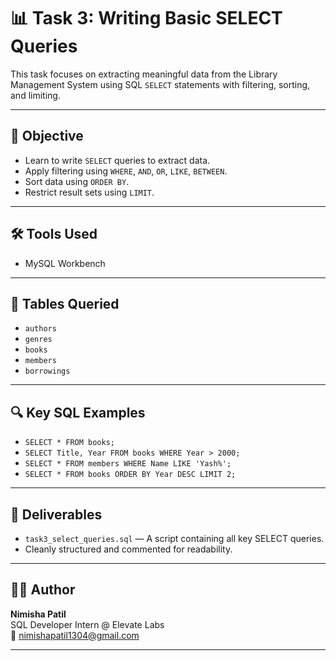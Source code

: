 # 📊 Task 3: Writing Basic SELECT Queries

This task focuses on extracting meaningful data from the Library Management System using SQL `SELECT` statements with filtering, sorting, and limiting.

---

## 🎯 Objective

- Learn to write `SELECT` queries to extract data.
- Apply filtering using `WHERE`, `AND`, `OR`, `LIKE`, `BETWEEN`.
- Sort data using `ORDER BY`.
- Restrict result sets using `LIMIT`.

---

## 🛠️ Tools Used

- MySQL Workbench 

---

## 📁 Tables Queried

- `authors`
- `genres`
- `books`
- `members`
- `borrowings`

---

## 🔍 Key SQL Examples

- `SELECT * FROM books;`
- `SELECT Title, Year FROM books WHERE Year > 2000;`
- `SELECT * FROM members WHERE Name LIKE 'Yash%';`
- `SELECT * FROM books ORDER BY Year DESC LIMIT 2;`

---

## 📂 Deliverables

- `task3_select_queries.sql` — A script containing all key SELECT queries.
- Cleanly structured and commented for readability.

---

## 👩‍💻 Author

**Nimisha Patil**  
SQL Developer Intern @ Elevate Labs  
📧 nimishapatil1304@gmail.com

---
